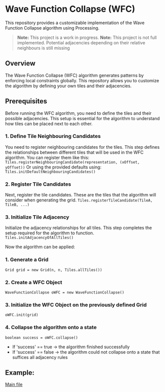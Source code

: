 # Wave Function Collapse (WFC)

This repository provides a customizable implementation of the Wave Function Collapse algorithm using Processing.

> **Note:** This project is a work in progress.
> **Note:** This project is not full implemented. Potential adjacencies depending on their relative neighbours is still missing
## Overview

The Wave Function Collapse (WFC) algorithm generates patterns by enforcing local constraints globally. This repository allows you to customize the algorithm by defining your own tiles and their adjacencies.

## Prerequisites

Before running the WFC algorithm, you need to define the tiles and their possible adjacencies. This setup is essential for the algorithm to understand how tiles can be placed next to each other.

### 1. Define Tile Neighbouring Candidates

You need to register neighbouring candidates for the tiles. This step defines the relationships between different tiles that will be used in the WFC algorithm.
You can register them like this:
```Tiles.registerNeighbouringCandidate(representation, (xOffset, yOffset))```
Or using the provided defaults using:
```Tiles.initDefaultNeighbouringCandidates()```

### 2. Register Tile Candidates

Next, register the tile candidates. These are the tiles that the algorithm will consider when generating the grid.
```Tiles.registerTileCandidate(TileA, TileB, ...)```

### 3. Initialize Tile Adjacency

Initialize the adjacency relationships for all tiles. This step completes the setup required for the algorithm to function.
```Tiles.initAdjacencyOfAllTiles()```

Now the algorithm can be applied:

### 1. Generate a Grid
```Grid grid = new Grid(n, n, Tiles.allTiles())```

### 2. Create a WFC Object
```WaveFunctionCollapse oWFC = new WaveFunctionCollapse()```

### 3. Initialize the WFC Object on the previously defined Grid
```oWFC.init(grid)```

### 4. Collapse the algorithm onto a state
```boolean success = oWFC.collapse()```
- If 'success' == true -> the algorithm finished successfully
- If 'success' == false -> the algorithm could not collapse onto a state that suffices all adjacency rules

## Example: 
[Main file](src/Main)